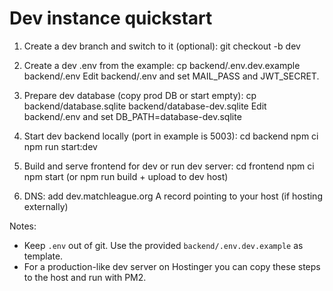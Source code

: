 # Dev instance quickstart

1) Create a dev branch and switch to it (optional):
   git checkout -b dev

2) Create a dev .env from the example:
   cp backend/.env.dev.example backend/.env
   Edit backend/.env and set MAIL_PASS and JWT_SECRET.

3) Prepare dev database (copy prod DB or start empty):
   cp backend/database.sqlite backend/database-dev.sqlite
   Edit backend/.env and set DB_PATH=database-dev.sqlite

4) Start dev backend locally (port in example is 5003):
   cd backend
   npm ci
   npm run start:dev

5) Build and serve frontend for dev or run dev server:
   cd frontend
   npm ci
   npm start (or npm run build + upload to dev host)

6) DNS: add dev.matchleague.org A record pointing to your host (if hosting externally)

Notes:
- Keep `.env` out of git. Use the provided `backend/.env.dev.example` as template.
- For a production-like dev server on Hostinger you can copy these steps to the host and run with PM2.
